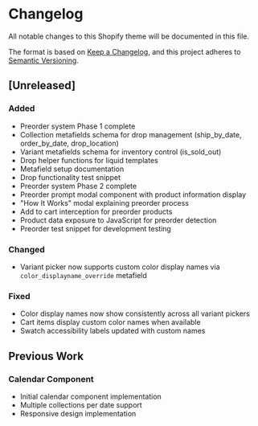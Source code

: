 # Changelog

All notable changes to this Shopify theme will be documented in this file.

The format is based on [Keep a Changelog](https://keepachangelog.com/en/1.0.0/),
and this project adheres to [Semantic Versioning](https://semver.org/spec/v2.0.0.html).

## [Unreleased]

### Added
- Preorder system Phase 1 complete
- Collection metafields schema for drop management (ship_by_date, order_by_date, drop_location)
- Variant metafields schema for inventory control (is_sold_out)
- Drop helper functions for liquid templates
- Metafield setup documentation
- Drop functionality test snippet
- Preorder system Phase 2 complete
- Preorder prompt modal component with product information display
- "How It Works" modal explaining preorder process
- Add to cart interception for preorder products
- Product data exposure to JavaScript for preorder detection
- Preorder test snippet for development testing

### Changed
- Variant picker now supports custom color display names via `color_displayname_override` metafield

### Fixed
- Color display names now show consistently across all variant pickers
- Cart items display custom color names when available
- Swatch accessibility labels updated with custom names

## Previous Work

### Calendar Component
- Initial calendar component implementation
- Multiple collections per date support
- Responsive design implementation